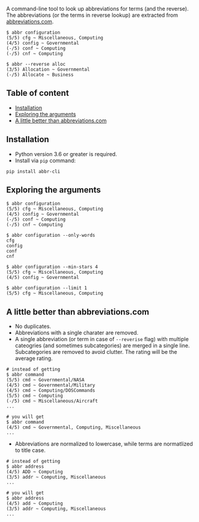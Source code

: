 A command-line tool to look up abbreviations for terms (and the reverse). The abbreviations (or the terms in reverse
lookup) are extracted from [abbreviations.com](https://www.abbreviations.com).

```shell
$ abbr configuration
(5/5) cfg ~ Miscellaneous, Computing
(4/5) config ~ Governmental
(-/5) conf ~ Computing
(-/5) cnf ~ Computing

$ abbr --reverse alloc
(3/5) Allocation ~ Governmental
(-/5) Allocate ~ Business
```

## Table of content

- [Installation](#installation)
- [Exploring the arguments](#exploring-the-arguments)
- [A little better than abbreviations.com](#a-little-better-than-abbreviationscom)

## Installation

- Python version 3.6 or greater is required.
- Install via `pip` command:

```shell
pip install abbr-cli
```

## Exploring the arguments

```shell
$ abbr configuration
(5/5) cfg ~ Miscellaneous, Computing
(4/5) config ~ Governmental
(-/5) conf ~ Computing
(-/5) cnf ~ Computing

$ abbr configuration --only-words
cfg
config
conf
cnf

$ abbr configuration --min-stars 4
(5/5) cfg ~ Miscellaneous, Computing
(4/5) config ~ Governmental

$ abbr configuration --limit 1
(5/5) cfg ~ Miscellaneous, Computing
```

## A little better than abbreviations.com

- No duplicates.
- Abbreviations with a single charater are removed.
- A single abbreviation (or term in case of `--reverise` flag) with multiple cateogries (and sometimes subcategories)
  are merged in a single line. Subcategories are removed to avoid clutter. The rating will be the average rating.

```shell
# instead of getting
$ abbr command
(5/5) cmd ~ Governmental/NASA
(4/5) cmd ~ Governmental/Military
(4/5) cmd ~ Computing/DOSCommands
(5/5) cmd ~ Computing
(-/5) cmd ~ Miscellaneous/Aircraft
...

# you will get
$ abbr command
(4/5) cmd ~ Governmental, Computing, Miscellaneous
...
```

- Abbreviations are normalized to lowercase, while terms are normatlized to title case.

```shell
# instead of getting
$ abbr address
(4/5) ADD ~ Computing
(3/5) addr ~ Computing, Miscellaneous
...

# you will get
$ abbr address
(4/5) add ~ Computing
(3/5) addr ~ Computing, Miscellaneous
...
```
